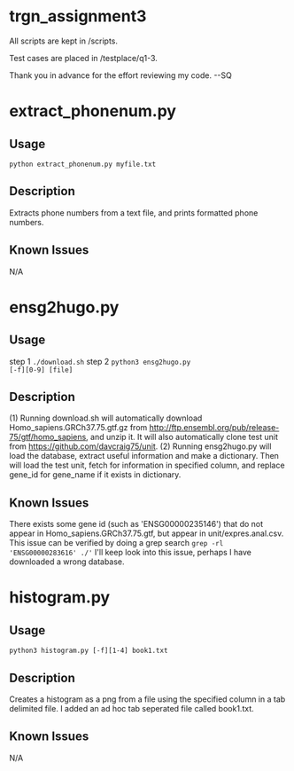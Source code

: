 # trgn_assignment3

All scripts are kept in /scripts.

Test cases are placed in /testplace/q1-3.

Thank you in advance for the effort reviewing my code. --SQ 

# extract_phonenum.py

## Usage
<code>python extract_phonenum.py myfile.txt</code>

## Description
Extracts phone numbers from a text file, and prints formatted phone numbers.

## Known Issues
N/A

# ensg2hugo.py

## Usage
step 1 <code>./download.sh</code>
step 2 <code>python3 ensg2hugo.py [-f][0-9] [file]</code>

## Description
(1) Running download.sh will automatically download Homo_sapiens.GRCh37.75.gtf.gz from http://ftp.ensembl.org/pub/release-75/gtf/homo_sapiens,
and unzip it. It will also automatically clone test unit from https://github.com/davcraig75/unit.
(2) Running ensg2hugo.py will load the database, extract useful information and make a dictionary. Then will load the test unit, fetch for information in specified column, and replace gene_id for gene_name if it exists in dictionary.

## Known Issues
There exists some gene id (such as 'ENSG00000235146') that do not appear in Homo_sapiens.GRCh37.75.gtf, but appear in unit/expres.anal.csv.
This issue can be verified by doing a grep search <code>grep -rl 'ENSG00000283616' ./'</code> I'll keep look into this issue, perhaps I have downloaded a wrong database.

# histogram.py 

## Usage
<code>python3 histogram.py [-f][1-4] book1.txt</code>

## Description
Creates a histogram as a png from a file using the specified column in a tab delimited file.
I added an ad hoc tab seperated file called book1.txt.

## Known Issues
N/A


